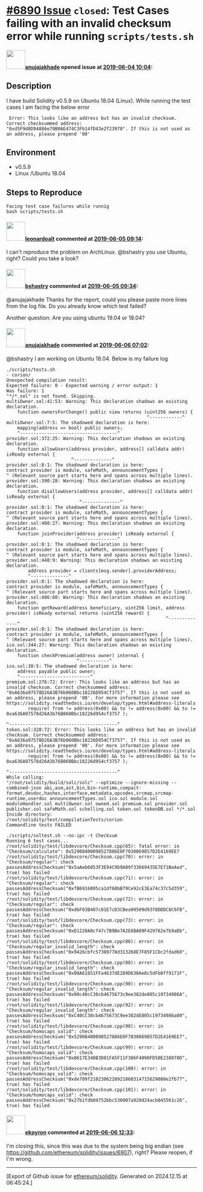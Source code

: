 # [\#6890 Issue](https://github.com/ethereum/solidity/issues/6890) `closed`: Test Cases failing with an invalid checksum error while running `scripts/tests.sh`

#### <img src="https://avatars.githubusercontent.com/u/16498809?v=4" width="50">[anujajakhade](https://github.com/anujajakhade) opened issue at [2019-06-04 10:04](https://github.com/ethereum/solidity/issues/6890):

## Description

I have build Solidity v0.5.9 on Ubuntu 18.04 (Linux). While running the test cases I am facing the below error
```
 Error: This looks like an address but has an invalid checksum. Correct checksummed address: "0xd5F9d8D94886e70B06E474C3Fb14fD43e2f23970". If this is not used as an address, please prepend '00'
``` 
## Environment
- v0.5.9
- Linux  /Ubuntu 18.04
## Steps to Reproduce

```solidity
Facing test case failures while runnig
bash scripts/tests.sh
```


#### <img src="https://avatars.githubusercontent.com/u/504195?u=ce2facd14af9fd474ebff49f0d44891f56f7500f&v=4" width="50">[leonardoalt](https://github.com/leonardoalt) commented at [2019-06-05 09:14](https://github.com/ethereum/solidity/issues/6890#issuecomment-499004722):

I can't reproduce the problem on ArchLinux.
@bshastry you use Ubuntu, right? Could you take a look?

#### <img src="https://avatars.githubusercontent.com/u/2388185?v=4" width="50">[bshastry](https://github.com/bshastry) commented at [2019-06-05 09:34](https://github.com/ethereum/solidity/issues/6890#issuecomment-499011522):

@anujajakhade Thanks for the report, could you please paste more lines from the log file. Do you already know which test failed?

Another question: Are you using ubuntu 19.04 or 18.04?

#### <img src="https://avatars.githubusercontent.com/u/16498809?v=4" width="50">[anujajakhade](https://github.com/anujajakhade) commented at [2019-06-06 07:02](https://github.com/ethereum/solidity/issues/6890#issuecomment-499374751):

@bshastry I am working on Ubuntu 18.04.
Below is my failure log
``` 
./scripts/tests.sh
- corion/
Unexpected compilation result:
Expected failure: 0 - Expected warning / error output: 1
Was failure: 1
"*/*.sol" is not found. Skipping.
multiOwner.sol:41:53: Warning: This declaration shadows an existing declaration.
    function ownersForChange() public view returns (uint256 owners) {
                                                    ^------------^
multiOwner.sol:7:5: The shadowed declaration is here:
    mapping(address => bool) public owners;
    ^------------------------------------^
provider.sol:372:25: Warning: This declaration shadows an existing declaration.
    function allowUsers(address provider, address[] calldata addr) isReady external {
                        ^--------------^
provider.sol:8:1: The shadowed declaration is here:
contract provider is module, safeMath, announcementTypes {
^ (Relevant source part starts here and spans across multiple lines).
provider.sol:390:28: Warning: This declaration shadows an existing declaration.
    function disallowUsers(address provider, address[] calldata addr) isReady external {
                           ^--------------^
provider.sol:8:1: The shadowed declaration is here:
contract provider is module, safeMath, announcementTypes {
^ (Relevant source part starts here and spans across multiple lines).
provider.sol:408:27: Warning: This declaration shadows an existing declaration.
    function joinProvider(address provider) isReady external {
                          ^--------------^
provider.sol:8:1: The shadowed declaration is here:
contract provider is module, safeMath, announcementTypes {
^ (Relevant source part starts here and spans across multiple lines).
provider.sol:448:9: Warning: This declaration shadows an existing declaration.
        address provider = clients[msg.sender].providerAddress;
        ^--------------^
provider.sol:8:1: The shadowed declaration is here:
contract provider is module, safeMath, announcementTypes {
^ (Relevant source part starts here and spans across multiple lines).
provider.sol:486:60: Warning: This declaration shadows an existing declaration.
    function getReward(address beneficiary, uint256 limit, address provider) isReady external returns (uint256 reward) {
                                                           ^--------------^
provider.sol:8:1: The shadowed declaration is here:
contract provider is module, safeMath, announcementTypes {
^ (Relevant source part starts here and spans across multiple lines).
ico.sol:344:27: Warning: This declaration shadows an existing declaration.
    function checkPremium(address owner) internal {
                          ^-----------^
ico.sol:30:5: The shadowed declaration is here:
    address payable public owner;
    ^--------------------------^
premium.sol:276:72: Error: This looks like an address but has an invalid checksum. Correct checksummed address: "0xA636a97578D26A3B76b060Bbc18226D954Cf3757". If this is not used as an address, please prepend '00'. For more information please see https://solidity.readthedocs.io/en/develop/types.html#address-literals
        require( from != address(0x00) && to != address(0x00) && to != 0xa636A97578d26A3b76B060Bbc18226d954cf3757 );
                                                                       ^----------------------------------------^
token.sol:328:72: Error: This looks like an address but has an invalid checksum. Correct checksummed address: "0xA636a97578D26A3B76b060Bbc18226D954Cf3757". If this is not used as an address, please prepend '00'. For more information please see https://solidity.readthedocs.io/en/develop/types.html#address-literals
        require( from != address(0x00) && to != address(0x00) && to != 0xa636A97578d26A3b76B060Bbc18226d954cf3757 );
                                                                       ^----------------------------------------^
While calling:
"/root/solidity/build/solc/solc" --optimize --ignore-missing --combined-json abi,asm,ast,bin,bin-runtime,compact-format,devdoc,hashes,interface,metadata,opcodes,srcmap,srcmap-runtime,userdoc announcementTypes.sol ico.sol module.sol moduleHandler.sol multiOwner.sol owned.sol premium.sol provider.sol publisher.sol safeMath.sol schelling.sol token.sol tokenDB.sol */*.sol
Inside directory:
/root/solidity/test/compilationTests/corion
Commandline tests FAILED
```

```
./scripts/soltest.sh --no-ipc -t Checksum
Running 6 test cases...
/root/solidity/test/libdevcore/Checksum.cpp(65): fatal error: in "Checksum/calculate": 0x52908400098527886E0F7030069857D2E4169EE7
/root/solidity/test/libdevcore/Checksum.cpp(70): error: in "Checksum/regular": check passesAddressChecksum("0x5aAeb6053F3E94C9b9A09f33669435E7Ef1BeAed", true) has failed
/root/solidity/test/libdevcore/Checksum.cpp(71): error: in "Checksum/regular": check passesAddressChecksum("0xfB6916095ca1df60bB79Ce92cE3Ea74c37c5d359", true) has failed
/root/solidity/test/libdevcore/Checksum.cpp(72): error: in "Checksum/regular": check passesAddressChecksum("0xdbF03B407c01E7cD3CBea99509d93f8DDDC8C6FB", true) has failed
/root/solidity/test/libdevcore/Checksum.cpp(73): error: in "Checksum/regular": check passesAddressChecksum("0xD1220A0cf47c7B9Be7A2E6BA89F429762e7b9aDb", true) has failed
/root/solidity/test/libdevcore/Checksum.cpp(86): error: in "Checksum/regular_invalid_length": check passesAddressChecksum("0x9426cbfc57389778d313268E7F85F1CDc2fdad60", true) has failed
/root/solidity/test/libdevcore/Checksum.cpp(88): error: in "Checksum/regular_invalid_length": check passesAddressChecksum("0x08A61851FFa4637dE289D630Ae8c5dFb0ff9171F", true) has failed
/root/solidity/test/libdevcore/Checksum.cpp(90): error: in "Checksum/regular_invalid_length": check passesAddressChecksum("0x00c40cC30cb4675673c9ee382de805c19734986A", true) has failed
/root/solidity/test/libdevcore/Checksum.cpp(92): error: in "Checksum/regular_invalid_length": check passesAddressChecksum("0xC40CC30cb4675673C9ee382dE805c19734986a00", true) has failed
/root/solidity/test/libdevcore/Checksum.cpp(98): error: in "Checksum/homocaps_valid": check passesAddressChecksum("0x52908400098527886E0F7030069857D2E4169EE7", true) has failed
/root/solidity/test/libdevcore/Checksum.cpp(99): error: in "Checksum/homocaps_valid": check passesAddressChecksum("0x8617E340B3D01FA5F11F306F4090FD50E238070D", true) has failed
/root/solidity/test/libdevcore/Checksum.cpp(100): error: in "Checksum/homocaps_valid": check passesAddressChecksum("0xde709f2102306220921060314715629080e2fb77", true) has failed
/root/solidity/test/libdevcore/Checksum.cpp(101): error: in "Checksum/homocaps_valid": check passesAddressChecksum("0x27b1fdb04752bbc536007a920d24acb045561c26", true) has failed

```

#### <img src="https://avatars.githubusercontent.com/u/1347491?v=4" width="50">[ekpyron](https://github.com/ekpyron) commented at [2019-06-06 12:33](https://github.com/ethereum/solidity/issues/6890#issuecomment-499474655):

I'm closing this, since this was due to the system being big endian (see https://github.com/ethereum/solidity/issues/6907), right? Please reopen, if I'm wrong.


-------------------------------------------------------------------------------



[Export of Github issue for [ethereum/solidity](https://github.com/ethereum/solidity). Generated on 2024.12.15 at 06:45:24.]
